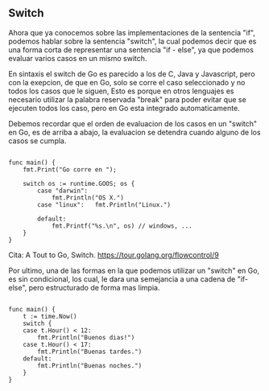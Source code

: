 ## Switch

Ahora que ya conocemos sobre las implementaciones de la sentencia "if", podemos hablar sobre la sentencia "switch", la cual podemos decir que es una forma corta de representar una sentencia "if - else", ya que podemos evaluar varios casos en un mismo switch. 

En sintaxis el switch de Go es parecido a los de C, Java y Javascript, pero con la exepcion, de que en Go, solo se corre el caso seleccionado y no todos los casos que le siguen, Esto es porque en otros lenguajes es necesario utilizar la palabra reservada "break" para poder evitar que se ejecuten todos los caso, pero en Go esta integrado automaticamente.

Debemos recordar que el orden de evaluacion de los casos en un "switch" en Go, es de arriba a abajo, la evaluacion se detendra cuando alguno de los casos se cumpla.

```golang

func main() {
	fmt.Print("Go corre en ");
	
    switch os := runtime.GOOS; os {
	    case "darwin":
		    fmt.Println("OS X.")
	    case "linux":	fmt.Println("Linux.")
	    
        default:
		    fmt.Printf("%s.\n", os) // windows, ...
	}
}
```

Cita: A Tout to Go, Switch. https://tour.golang.org/flowcontrol/9

Por ultimo, una de las formas en la que podemos utilizar un "switch" en Go, es sin condicional, los cual, le dara una semejancia a una cadena de "if-else", pero estructurado de forma mas limpia.

```golang

func main() {
	t := time.Now()
	switch {
	case t.Hour() < 12:
		fmt.Println("Buenos dias!")
	case t.Hour() < 17:
		fmt.Println("Buenas tardes.")
	default:
		fmt.Println("Buenas noches.")
	}
}

```

